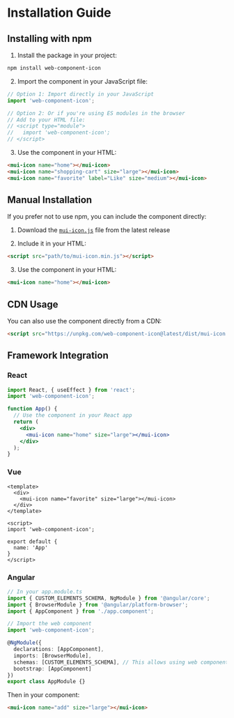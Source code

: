 # Installation Guide

## Installing with npm

1. Install the package in your project:

```bash
npm install web-component-icon
```

2. Import the component in your JavaScript file:

```javascript
// Option 1: Import directly in your JavaScript
import 'web-component-icon';

// Option 2: Or if you're using ES modules in the browser
// Add to your HTML file:
// <script type="module">
//   import 'web-component-icon';
// </script>
```

3. Use the component in your HTML:

```html
<mui-icon name="home"></mui-icon>
<mui-icon name="shopping-cart" size="large"></mui-icon>
<mui-icon name="favorite" label="Like" size="medium"></mui-icon>
```

## Manual Installation

If you prefer not to use npm, you can include the component directly:

1. Download the [`mui-icon.js`](https://github.com/yourusername/web-component-icon/releases/latest/download/mui-icon.min.js) file from the latest release

2. Include it in your HTML:

```html
<script src="path/to/mui-icon.min.js"></script>
```

3. Use the component in your HTML:

```html
<mui-icon name="home"></mui-icon>
```

## CDN Usage

You can also use the component directly from a CDN:

```html
<script src="https://unpkg.com/web-component-icon@latest/dist/mui-icon.min.js"></script>
```

## Framework Integration

### React

```jsx
import React, { useEffect } from 'react';
import 'web-component-icon';

function App() {
  // Use the component in your React app
  return (
    <div>
      <mui-icon name="home" size="large"></mui-icon>
    </div>
  );
}
```

### Vue

```vue
<template>
  <div>
    <mui-icon name="favorite" size="large"></mui-icon>
  </div>
</template>

<script>
import 'web-component-icon';

export default {
  name: 'App'
}
</script>
```

### Angular

```typescript
// In your app.module.ts
import { CUSTOM_ELEMENTS_SCHEMA, NgModule } from '@angular/core';
import { BrowserModule } from '@angular/platform-browser';
import { AppComponent } from './app.component';

// Import the web component
import 'web-component-icon';

@NgModule({
  declarations: [AppComponent],
  imports: [BrowserModule],
  schemas: [CUSTOM_ELEMENTS_SCHEMA], // This allows using web components in templates
  bootstrap: [AppComponent]
})
export class AppModule {}
```

Then in your component:

```html
<mui-icon name="add" size="large"></mui-icon>
``` 